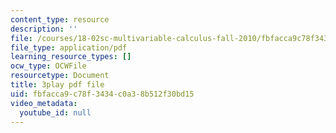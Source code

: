 ```yaml
---
content_type: resource
description: ''
file: /courses/18-02sc-multivariable-calculus-fall-2010/fbfacca9c78f3434c0a38b512f30bd15_f2KsJBClJ1g.pdf
file_type: application/pdf
learning_resource_types: []
ocw_type: OCWFile
resourcetype: Document
title: 3play pdf file
uid: fbfacca9-c78f-3434-c0a3-8b512f30bd15
video_metadata:
  youtube_id: null
---
```

